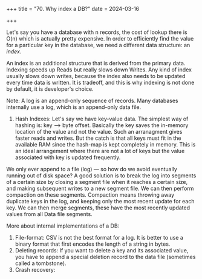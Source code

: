 +++
title = "70. Why index a DB?"
date = 2024-03-16

+++

Let's say you have a database with n records, the cost of lookup there is O(n) which is actually pretty expensive. In order to efficiently find the value for a particular key in the database, we need a different data structure: an _index_.

An index is an additional structure that is derived from the primary data. Indexing speeds up Reads but really slows down Writes. Any kind of index usually slows down writes, because the index also needs to be updated every time data is written. It is tradeoff, and this is why indexing is not done by default, it is developer's choice.

Note: A log is an append-only sequence of records. Many databases internally use a log, which is an append-only data file.

1. Hash Indexes:
Let's say we have key-value data.
The simplest way of hashing is: key --> byte offset. Basically the key saves the in-memory location of the value and not the value. Such an arranagment gives faster reads and writes. But the catch is that all keys must fit in the available RAM since the hash-map is kept completely in memory. This is an ideal arrangement where there are not a lot of keys but the value associated with key is updated frequently.

We only ever append to a file (log) — so how do we avoid eventually running out of disk space? A good solution is to break the log into segments of a certain size by closing a segment file when it reaches a certain size, and making subsequent writes to a new segment file. We can then perform compaction on these segments. Compaction means throwing away duplicate keys in the log, and keeping only the most recent update for each key. We can then merge segments, these have the most recently updated values from all Data file segments.

More about internal implementations of a DB:

1. File-format: CSV is not the best format for a log. It is better to use a binary format that first encodes the length of a string in bytes.
2. Deleting records: If you want to delete a key and its associated value, you have to append a special deletion record to the data file (sometimes called a tombstone).
3. Crash recovery: 